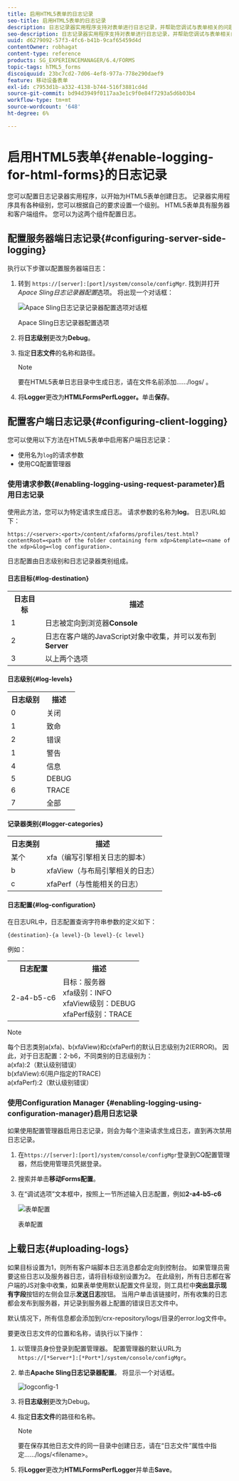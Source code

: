 ```yaml
---
title: 启用HTML5表单的日志记录
seo-title: 启用HTML5表单的日志记录
description: 日志记录器实用程序支持对表单进行日志记录，并帮助您调试与表单相关的问题。
seo-description: 日志记录器实用程序支持对表单进行日志记录，并帮助您调试与表单相关的问题。
uuid: d6279092-57f3-4fc6-b41b-9caf65459d4d
contentOwner: robhagat
content-type: reference
products: SG_EXPERIENCEMANAGER/6.4/FORMS
topic-tags: hTML5_forms
discoiquuid: 23bc7cd2-7d06-4ef8-977a-778e290daef9
feature: 移动设备表单
exl-id: c7953d1b-a332-4138-b744-516f3881cd4d
source-git-commit: bd94d3949f0117aa3e1c9f0e84f7293a5d6b03b4
workflow-type: tm+mt
source-wordcount: '648'
ht-degree: 6%

---
```


# 启用HTML5表单{#enable-logging-for-html-forms}的日志记录

您可以配置日志记录器实用程序，以开始为HTML5表单创建日志。 记录器实用程序具有各种级别，您可以根据自己的要求设置一个级别。 HTML5表单具有服务器和客户端组件。 您可以为这两个组件配置日志。

## 配置服务器端日志记录{#configuring-server-side-logging}

执行以下步骤以配置服务器端日志：

1. 转到 `https://[server]:[port]/system/console/configMgr`. 找到并打开&#x200B;*Apace Sling日志记录器配置*&#x200B;选项。 将出现一个对话框：

   ![ Apace Sling日志记录记录器配置选项对话框](assets/logconfig.png)

   Apace Sling日志记录器配置选项

1. 将&#x200B;**日志级别**&#x200B;更改为&#x200B;**Debug**。

1. 指定&#x200B;**日志文件**&#x200B;的名称和路径。

   >[!NOTE]
   >
   >要在HTML5表单日志目录中生成日志，请在文件名前添加……/logs/ 。

1. 将&#x200B;**Logger**&#x200B;更改为&#x200B;**HTMLFormsPerfLogger。**&#x200B;单击&#x200B;**保存**。

## 配置客户端日志记录{#configuring-client-logging}

您可以使用以下方法在HTML5表单中启用客户端日志记录：

* 使用名为`log`的请求参数
* 使用CQ配置管理器

### 使用请求参数{#enabling-logging-using-request-parameter}启用日志记录

使用此方法，您可以为特定请求生成日志。 请求参数的名称为&#x200B;**log**。 日志URL如下：

`https://<server>:<port>/content/xfaforms/profiles/test.html?contentRoot=<path of the folder containing form xdp>&template=<name of the xdp>&log=<log configuration>.`

日志配置由日志级别和日志记录器类别组成。

#### 日志目标{#log-destination}

<table> 
 <tbody> 
  <tr> 
   <th><strong>日志目标</strong></th> 
   <th><strong>描述</strong></th> 
  </tr> 
  <tr> 
   <td>1</td> 
   <td>日志被定向到浏览器<strong>Console</strong></td> 
  </tr> 
  <tr> 
   <td>2</td> 
   <td>日志在客户端的JavaScript对象中收集，并可以发布到<strong>Server</strong> </td> 
  </tr> 
  <tr> 
   <td>3</td> 
   <td>以上两个选项<br /> </td> 
  </tr> 
 </tbody> 
</table>

#### 日志级别{#log-levels}

<table> 
 <tbody> 
  <tr> 
   <th>日志级别</th> 
   <th>描述</th> 
  </tr> 
  <tr> 
   <td>0</td> 
   <td>关闭<br type="_moz" /> </td> 
  </tr> 
  <tr> 
   <td>1</td> 
   <td>致命<br type="_moz" /> </td> 
  </tr> 
  <tr> 
   <td>2</td> 
   <td>错误<br type="_moz" /> </td> 
  </tr> 
  <tr> 
   <td>1</td> 
   <td>警告<br type="_moz" /> </td> 
  </tr> 
  <tr> 
   <td>4</td> 
   <td>信息<br type="_moz" /> </td> 
  </tr> 
  <tr> 
   <td>5</td> 
   <td>DEBUG<br type="_moz" /> </td> 
  </tr> 
  <tr> 
   <td>6</td> 
   <td>TRACE<br type="_moz" /> </td> 
  </tr> 
  <tr> 
   <td>7</td> 
   <td>全部<br type="_moz" /> </td> 
  </tr> 
 </tbody> 
</table>

#### 记录器类别{#logger-categories}

<table> 
 <tbody> 
  <tr> 
   <th>日志类别</th> 
   <th>描述</th> 
  </tr> 
  <tr> 
   <td>某个 </td> 
   <td>xfa（编写引擎相关日志的脚本）</td> 
  </tr> 
  <tr> 
   <td>b</td> 
   <td>xfaView（与布局引擎相关的日志）<br type="_moz" /> </td> 
  </tr> 
  <tr> 
   <td>c</td> 
   <td>xfaPerf（与性能相关的日志）<br type="_moz" /> </td> 
  </tr> 
 </tbody> 
</table>

#### 日志配置{#log-configuration}

在日志URL中，日志配置查询字符串参数的定义如下：

`{destination}-{a level}-{b level}-{c level}`

例如：

<table> 
 <tbody> 
  <tr> 
   <th>日志配置</th> 
   <th>描述</th> 
  </tr> 
  <tr> 
   <td>2-a4-b5-c6<br type="_moz" /> </td> 
   <td>目标：服务器<br /> xfa级别：INFO<br /> xfaView级别：DEBUG<br /> xfaPerf级别：TRACE</td> 
  </tr> 
 </tbody> 
</table>

>[!NOTE]
>
>每个日志类别a(xfa)、b(xfaView)和c(xfaPerf)的默认日志级别为2(ERROR)。 因此，对于日志配置：2-b6，不同类别的日志级别为：\
>a(xfa):2（默认级别错误）\
>b(xfaView):6(用户指定的TRACE)\
>a(xfaPerf):2（默认级别错误）

### 使用Configuration Manager {#enabling-logging-using-configuration-manager}启用日志记录

如果使用配置管理器启用日志记录，则会为每个渲染请求生成日志，直到再次禁用日志记录。

1. 在`https://[server]:[port]/system/console/configMgr`登录到CQ配置管理器，然后使用管理员凭据登录。
1. 搜索并单击&#x200B;**移动Forms配置**。
1. 在“调试选项”文本框中，按照上一节所述输入日志配置，例如&#x200B;**2-a4-b5-c6**

   ![表单配置](assets/forms_configuration.png)

   表单配置

## 上载日志{#uploading-logs}

如果目标设置为1，则所有客户端脚本日志消息都会定向到控制台。 如果管理员需要这些日志以及服务器日志，请将目标级别设置为2。 在此级别，所有日志都在客户端的JS对象中收集，如果表单使用默认配置文件呈现，则工具栏中&#x200B;**突出显示现有字段**&#x200B;按钮的左侧会显示&#x200B;**发送日志**&#x200B;按钮。 当用户单击该链接时，所有收集的日志都会发布到服务器，并记录到服务器上配置的错误日志文件中。

默认情况下，所有信息都会添加到/crx-repository/logs/目录的error.log文件中。

要更改日志文件的位置和名称，请执行以下操作：

1. 以管理员身份登录到配置管理器。 配置管理器的默认URL为`https://[*Server*]:[*Port*]/system/console/configMgr`。
1. 单击&#x200B;**Apache Sling日志记录器配置**。 将显示一个对话框。

   ![logconfig-1](assets/logconfig-1.png)

1. 将&#x200B;**日志级别**&#x200B;更改为Debug。

1. 指定&#x200B;**日志文件**&#x200B;的路径和名称。

   >[!NOTE]
   >
   >要在保存其他日志文件的同一目录中创建日志，请在“日志文件”属性中指定……/logs/&lt;filename>。

1. 将&#x200B;**Logger**&#x200B;更改为&#x200B;**HTMLFormsPerfLogger**&#x200B;并单击&#x200B;**Save**。
